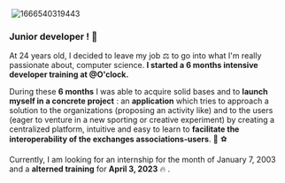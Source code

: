 <p align="center">
  
  
  <img> ![1666540319443](https://user-images.githubusercontent.com/105114575/210320891-fe4e4ed7-6dfb-49c0-8edf-0af3f1a3ac5c.jpeg) 
 </img>
</p>



### Junior developer ! 👋

At 24 years old, I decided to leave my job  :balance_scale: to go into what I'm really passionate about, computer science. **I started a 6 months intensive developer training at @O'clock.**  
  
During these **6 months** I was able to acquire solid bases and to **launch myself in a concrete project** : an **application** which tries to approach a solution to the organizations (proposing an activity like) and to the users (eager to venture in a new sporting or creative experiment) by creating a centralized platform, intuitive and easy to learn to **facilitate the interoperability of the exchanges associations-users**. :guitar: :soccer:	  
  
Currently, I am looking for an internship for the month of January 7, 2003 and a **alterned training** for **April 3, 2023** :fire: .  
